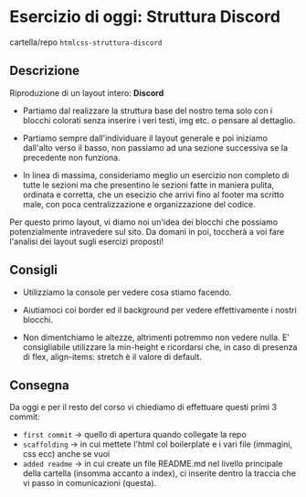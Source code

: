 # Esercizio di oggi: **Struttura Discord**
cartella/repo `htmlcss-struttura-discord`

## Descrizione
Riproduzione di un layout intero: **Discord**

- Partiamo dal realizzare la struttura base del nostro tema solo con i blocchi colorati senza inserire i veri testi, img etc. o pensare al dettaglio.

- Partiamo sempre dall'individuare il layout generale e poi iniziamo dall'alto verso il basso, non passiamo ad una sezione successiva se la precedente non funziona.

- In linea di massima, consideriamo meglio un esercizio non completo di tutte le sezioni ma che presentino le sezioni fatte in maniera pulita, ordinata e corretta, che un esecizio che arrivi fino al footer ma scritto male, con poca centralizzazione e organizzazione del codice.

Per questo primo layout, vi diamo noi un'idea dei blocchi che possiamo potenzialmente intravedere sul sito. Da domani in poi, toccherà a voi fare l'analisi dei layout sugli esercizi proposti!

## Consigli

- Utilizziamo la console per vedere cosa stiamo facendo.

- Aiutiamoci coi border ed il background per vedere effettivamente i nostri blocchi.
- Non dimentchiamo le altezze, altrimenti potremmo non vedere nulla. E' consigliabile utilizzare la min-height e ricordarsi che, in caso di presenza di flex, align-items: stretch è il valore di default.

## Consegna

Da oggi e per il resto del corso vi chiediamo di effettuare questi primi 3 commit:
- `first commit` -> quello di apertura quando collegate la repo
- `scaffolding` -> in cui mettete l'html col boilerplate e i vari file (immagini, css ecc) anche se vuoi
- `added readme` -> in cui create un file README.md nel livello principale della cartella (insomma accanto a index), ci inserite dentro la traccia che vi passo in comunicazioni (questa).